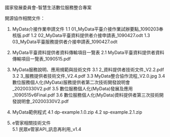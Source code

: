 國家發展委員會-智慧生活數位服務整合專案

開源協作相關文件：
1. MyData介接作業申請文件
  1.1 01_MyData平臺介接作業試辦要點_1090203奉核版.pdf
  1.2 02_MyData平臺資料提供者介接申請表_1090427.odt
  1.3 03_MyData平臺服務提供者介接申請表_1090427.odt

2. MyData平臺資料提供者資料傳輸項目一覽表
  2.1 MyData平臺資料提供者資料傳輸項目一覽表_1090515.pdf

3. MyData服務說明、應用規範與技術文件
  3.1 2_資料提供者技術文件_V2.2.pdf
  3.2 3_服務提供者技術文件_V2.4.pdf
  3.3 MyData整合協作流程_V2.0.jpg
  3.4 數位服務個人化(MyData)服務提供者第二次技術開發說明會_20200330V2.pdf
  3.5 數位服務個人化(MyData)發展及應用_1090515v6Final.pdf
  3.6 數位服務個人化(MyData)資料提供者第三次技術開發說明會_20200330V2.pdf
  
4. MyData範例程式
  4.1 dp-example.1.0.zip
  4.2 sp-example.2.1.zip

5. e管家相關技術文件   
  5.1 民眾e管家API_訊息再利用_v1.4
